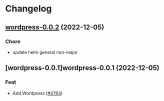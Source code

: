 # Changelog



## [wordpress-0.0.2](https://github.com/truecharts/charts/compare/wordpress-0.0.1...wordpress-0.0.2) (2022-12-05)

### Chore

- update helm general non-major
  
  


## [wordpress-0.0.1]wordpress-0.0.1 (2022-12-05)

### Feat

- Add Wordpress ([#4764](https://github.com/truecharts/charts/issues/4764))
  
  